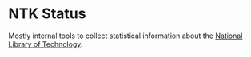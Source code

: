 # NTK Status

Mostly internal tools to collect statistical information about the [National Library of Technology](http://techlib.cz/).
